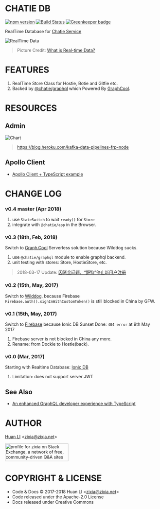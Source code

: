 # CHATIE DB

[![npm version](https://badge.fury.io/js/%40chatie%2Fdb.svg)](https://www.npmjs.com/package/@chatie/db)
[![Build Status](https://api.travis-ci.org/Chatie/db.svg?branch=master)](https://travis-ci.org/Chatie/db)
[![Greenkeeper badge](https://badges.greenkeeper.io/Chatie/db.svg)](https://greenkeeper.io/)

RealTime Database for [Chatie Service](https://www.chatie.io)

![RealTime Data](https://chatie.io/db/images/realtime-data.png)
> Picture Credit: [What is Real-time Data?](https://www.insightdata.co.uk/news/what-is-real-time-data/)

# FEATURES

1. RealTime Store Class for Hostie, Botie and Gitfie etc.
1. Backed by [@chatie/graphql](https://github.com/Chatie/graphql) which Powered By [GraphCool](https://www.graph.cool/).

# RESOURCES

## Admin

![Chart](https://heroku-blog-files.s3.amazonaws.com/posts/1479328331-Kafka%20Twitter%20Dashboard.gif)
> https://blog.heroku.com/kafka-data-pipelines-frp-node


## Apollo Client

* [Apollo Client + TypeScript example](https://medium.com/@borekb/apollo-client-typescript-example-99febdaa18fa)

# CHANGE LOG

### v0.4 master (Apr 2018)

1. use `StateSwitch` to wait `ready()` for `Store`
1. integrate with `@chatie/app` in the Browser.

### v0.3 (18th, Feb, 2018)

Switch to [Graph.Cool](https://www.graph.cool) Serverless solution because Wilddog sucks.

1. use `@chatie/graphql` module to enable graphql backend.
1. unit testing with stores: Store, HostieStore, etc.

> 2018-03-17 Update: [因资金问题，“野狗”停止新用户注册](https://36kr.com/p/5124258.html)

### v0.2 (15th, May, 2017)

Switch to [Wilddog](https://www.wilddog.com/), because Firebase `Firebase.auth().signInWithCustomToken()` is still blocked in China by GFW.

### v0.1 (15th, May, 2017)

Switch to [Firebase](https://firebase.google.com/) because Ionic DB Sunset Done: `404 error` at 9th May 2017

1. Firebase server is not blocked in China any more.
1. Rename: from Dockie to Hostie(back).

### v0.0 (Mar, 2017)

Starting with Realtime Database: [Ionic DB](https://forum.ionicframework.com/t/ionic-db-shutdown/84677)

1. Limitation: does not support server JWT

## See Also

* [An enhanced GraphQL developer experience with TypeScript](https://dev-blog.apollodata.com/graphql-dx-d35bcf51c943)

# AUTHOR

[Huan LI](http://linkedin.com/in/zixia) \<zixia@zixia.net\>

<a href="https://stackexchange.com/users/265499">
  <img src="https://stackexchange.com/users/flair/265499.png" width="208" height="58" alt="profile for zixia on Stack Exchange, a network of free, community-driven Q&amp;A sites" title="profile for zixia on Stack Exchange, a network of free, community-driven Q&amp;A sites">
</a>

# COPYRIGHT & LICENSE

* Code & Docs © 2017-2018 Huan LI \<zixia@zixia.net\>
* Code released under the Apache-2.0 License
* Docs released under Creative Commons
